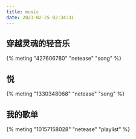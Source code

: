 ```yaml
---
title: music
date: 2023-02-25 02:34:31
---
```


<!-- 网易 语·花印 歌单(10157232716) -->
<div class="aplayer no-destroy" data-id="10157232716" data-server="netease" data-type="playlist" data-fixed="true" data-mini="true" data-autoplay="false" > </div>

## 穿越灵魂的轻音乐

<!-- Windy Hill  -->

{% meting "427606780" "netease" "song" %}

## 悦

<!-- 起风了 -->
{% meting "1330348068" "netease" "song" %}

## 我的歌单

<!-- 网易 缘·心结歌单(10157158028) -->
{% meting "10157158028" "netease" "playlist" %}

<!-- meting "7031241143" "netease" "playlist" %} -->
